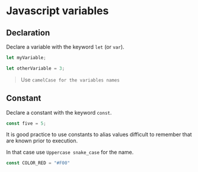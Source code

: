 # Javascript variables

## Declaration

Declare a variable with the keyword `let` (or `var`).

```javascript
let myVariable;

let otherVariable = 3;
```
> Use `camelCase for the variables names`

## Constant

Declare a constant with the keyword `const`.

```javascript
const five = 5;
```

It is good practice to use constants to alias values difficult to remember that
are known prior to execution.

In that case use `Uppercase snake_case` for the name.

```javascript
const COLOR_RED = "#F00"
```
